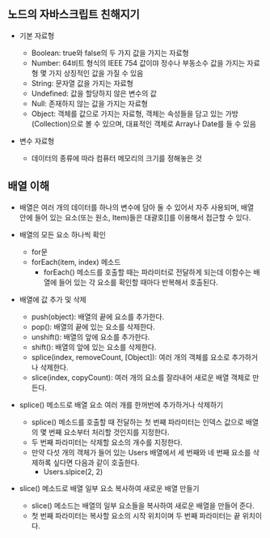 ## 노드의 자바스크립트 친해지기

- 기본 자료형

  - Boolean: true와 false의 두 가지 값을 가지는 자료형
  - Number: 64비트 형식의 IEEE 754 값이먀 정수나 부동소수 값을 가지는 자료형 몇 가지 상징적인 값을 가질 수 있음
  - String: 문자열 값을 가지는 자료형
  - Undefined: 값을 할당하지 않은 변수의 값
  - Null: 존재하지 않는 값을 가지는 자료형
  - Object: 객체를 값으로 가지는 자료형, 객체는 속성들을 담고 있는 가방(Collection)으로 볼 수 있으며, 대표적인 객체로 Array나 Date를 들 수 있음

- 변수 자료형
  - 데이터의 종류에 따라 컴퓨터 메모리의 크기를 정해놓은 것

## 배열 이해
- 배열은 여러 개의 데이터를 하나의 변수에 담아 둘 수 있어서 자주 사용되며, 배열 안에 들어 있는 요소(또는 원소, Item)들은 대괄호[]를 이용해서 접근할 수 있다.
- 배열의 모든 요소 하나씩 확인
  - for문
  - forEach(item, index) 메소드
    - forEach() 메소드를 호출할 때는 파라미터로 전달하게 되는데 이함수는 배열에 들어 있는 각 요소를 확인할 때마다 반복해서 호출된다.

- 배열에 값 추가 및 삭제
  - push(object): 배열의 끝에 요소를 추가한다.
  - pop(): 배열의 끝에 있는 요소를 삭제한다.
  - unshift(): 배열의 앞에 요소를 추가한다.
  - shift(): 배열의 앞에 있는 요소를 삭제한다.
  - splice(index, removeCount, [Object]): 여러 개의 객체를 요소로 추가하거나 삭제한다.
  - slice(index, copyCount): 여러 개의 요소를 잘라내어 새로운 배열 객체로 만든다.

- splice() 메소드로 배열 요소 여러 개를 한꺼번에 추가하거나 삭제하기
  - splice() 메소드를 호출할 때 전달하는 첫 번째 파라미터는 인덱스 값으로 배열의 몇 번째 요소부터 처리할 것인지를 지정한다.
  - 두 번째 파라미터는 삭제할 요소의 개수를 지정한다.
  - 만약 다섯 개의 객체가 들어 있는 Users 배열에서 세 번째와 네 번째 요소를 삭제하록 싶다면 다음과 같이 호출한다.
    - Users.slpice(2, 2)

- slice() 메소드로 배열 일부 요소 복사하여 새로운 배열 만들기
  - slice() 메소드는 배열의 일부 요소들을 복사하여 새로운 배열을 만들어 준다.
  - 첫 번째 파라미터는 복사할 요소의 시작 위치이며 두 번째 파라미터는 끝 위치이다.
